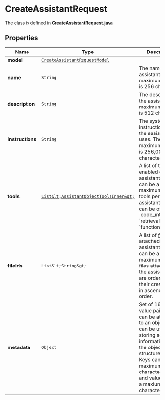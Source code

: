 

# CreateAssistantRequest

The class is defined in **[CreateAssistantRequest.java](../../src/main/java/org/openapitools/model/CreateAssistantRequest.java)**

## Properties

Name | Type | Description | Notes
------------ | ------------- | ------------- | -------------
**model** | [`CreateAssistantRequestModel`](CreateAssistantRequestModel.md) |  | 
**name** | `String` | The name of the assistant. The maximum length is 256 characters.  |  [optional property]
**description** | `String` | The description of the assistant. The maximum length is 512 characters.  |  [optional property]
**instructions** | `String` | The system instructions that the assistant uses. The maximum length is 256,000 characters.  |  [optional property]
**tools** | [`List&lt;AssistantObjectToolsInner&gt;`](AssistantObjectToolsInner.md) | A list of tool enabled on the assistant. There can be a maximum of 128 tools per assistant. Tools can be of types &#x60;code_interpreter&#x60;, &#x60;retrieval&#x60;, or &#x60;function&#x60;.  |  [optional property]
**fileIds** | `List&lt;String&gt;` | A list of [file](/docs/api-reference/files) IDs attached to this assistant. There can be a maximum of 20 files attached to the assistant. Files are ordered by their creation date in ascending order.  |  [optional property]
**metadata** | `Object` | Set of 16 key-value pairs that can be attached to an object. This can be useful for storing additional information about the object in a structured format. Keys can be a maximum of 64 characters long and values can be a maxium of 512 characters long.  |  [optional property]









